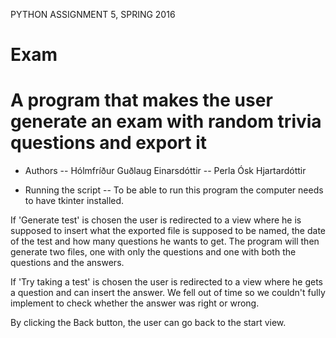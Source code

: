 PYTHON ASSIGNMENT 5, SPRING 2016
# Exam
# A program that makes the user generate an exam with random trivia questions and export it

- Authors
-- Hólmfríður Guðlaug Einarsdóttir
-- Perla Ósk Hjartardóttir

- Running the script
-- To be able to run this program the computer needs to have tkinter installed.


If 'Generate test' is chosen the user is redirected to a view where he is supposed to insert what the exported file is supposed to be named, the date of the test and how many questions he wants to get.
The program will then generate two files, one with only the questions and one with both the questions and the answers.

If 'Try taking a test' is chosen the user is redirected to a view where he gets a question and can insert the answer. We fell out of time so we couldn't fully implement to check whether the answer was right or wrong.

By clicking the Back button, the user can go back to the start view.